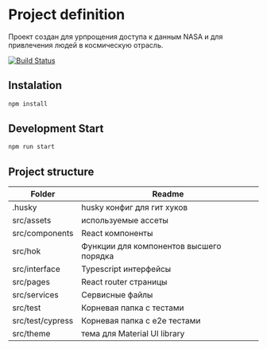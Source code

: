 
# Project definition

Проект создан для урпрощения доступа к данным NASA и для привлечения людей в космическую отрасль.

[![Build Status](http://18.118.113.13:8080/buildStatus/icon?job=Space+Portal+Folder%2FSpace+portal+project+-+master+branch)](http://18.118.113.13:8080/job/Space%20Portal%20Folder/job/Space%20portal%20project%20-%20master%20branch/)

## Instalation
```bash
npm install
```

## Development Start
```bash
npm run start
```



## Project structure

| Folder | Readme |
| ------ | ------ |
| .husky | husky конфиг для гит хуков |
| src/assets | используемые ассеты |
| src/components | React компоненты |
| src/hok | Функции для компонентов высшего порядка  |
| src/interface | Typescript интерфейсы |
| src/pages | React router страницы |
| src/services | Сервисные файлы |
| src/test | Корневая папка с тестами |
| src/test/cypress | Корневая папка с e2e тестами |
| src/theme | тема для Material UI library |
